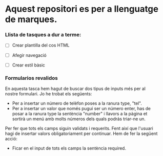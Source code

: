 # Aquest repositori es per a llenguatge de marques.

### Llista de tasques a dur a terme: 

- [ ] Crear plantilla del cos HTML
- [ ] Afegir navegació
- [ ] Crear estil bàsic


### Formularios revalidos

En aquesta tasca hem hagut de buscar dos tipus de inputs més per al nostre formulari. Jo he trobat els següents:

* Per a insertar un número de telèfon poses a la ranura type, "tel". 
* Per a insertar un valor que només pugui ser un número enter, has de posar a la ranura type la sentència "number" i llavors a la pàgina et sortirà un menú amb molts números dels quals podrás triar-ne un.

Per fer que tots els camps siguin validats i requerits. Fent així que l'usuari hagi de insertar valors obligatoriament per continuar. Hem de fer la següent acció:
* Ficar en el input de tots els camps la sentència required. 
